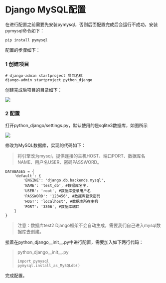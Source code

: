 # Django MySQL配置

在进行配置之前需要先安装pymysql，否则后面配置完成后会运行不成功，安装pymysql命令如下：

```
pip install pymysql 
```

配置的步骤如下：

### 1 创建项目

```
# django-admin startproject 项目名称
django-admin startproject python_django
```

创建完成后项目的目录如下：

![](E:\GitHub\Python\Django\6.model后端配置\image\create_project.png)

### 2 配置

打开python_django/settings.py，默认使用的是sqlite3数据库，如图所示

![](E:\GitHub\Python\Django\6.model后端配置\image\default_settings.png)

修改为MySQL数据库，实现的代码如下：

> 将引擎改为mysql，提供连接的主机HOST、端口PORT、数据库名NAME、用户名USER、密码PASSWORD。 

```
DATABASES = {
    'default': {
        'ENGINE': 'django.db.backends.mysql',
        'NAME': 'test_db', #数据库名字，
        'USER': 'root', #数据库登录用户名
        'PASSWORD': '123456', #数据库登录密码
        'HOST': 'localhost', #数据库所在主机
        'PORT': '3306', #数据库端口
    }
}
```

> 注意：数据库test2 Django框架不会自动生成，需要我们自己进入mysql数据库去创建。 

接着在python_django\_\_init\_\_.py中进行配置，需要加入如下两行代码：

> python_django\_\_init\_\_.py
>
> ```
> import pymysql
> pymysql.install_as_MySQLdb()
> ```

完成配置。